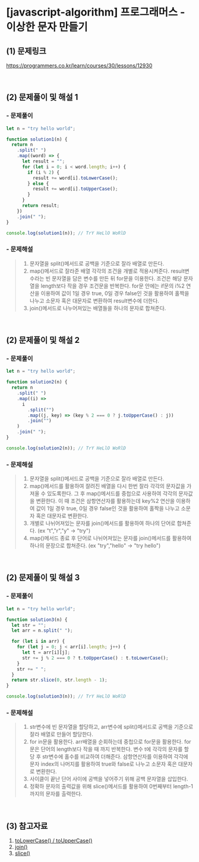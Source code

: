 # [javascript-algorithm] 프로그래머스 - 이상한 문자 만들기

## (1) 문제링크

<a href="https://programmers.co.kr/learn/courses/30/lessons/12930" target='_blank'>https://programmers.co.kr/learn/courses/30/lessons/12930</a>

<br>

## (2) 문제풀이 및 해설 1

### - 문제풀이

```javascript
let n = "try hello world";

function solution1(n) {
  return n
    .split(" ")
    .map((word) => {
      let result = "";
      for (let i = 0; i < word.length; i++) {
        if (i % 2) {
          result += word[i].toLowerCase();
        } else {
          result += word[i].toUpperCase();
        }
      }
      return result;
    })
    .join(" ");
}

console.log(solution1(n)); // TrY HeLlO WoRlD
```

### - 문제해설

> 1.  문자열을 split()메서드로 공백을 기준으로 잘라 배열로 만든다.<br>
> 2.  map()메서드로 잘라준 배열 각각의 조건을 개별로 적용시켜준다. result변수라는 빈 문자열을 담은 변수를 만든 뒤 for문을 이용한다. 조건은 해당 문자열을 length보다 작을 경우 조건문을 반복한다. for문 안에는 if문의 i%2 연산을 이용하여 값이 1일 경우 true, 0일 경우 false인 것을 활용하여 홀짝을 나누고 소문자 혹은 대문자로 변환하여 result변수에 더한다.<br>
> 3.  join()메서드로 나누어져있는 배열들을 하나의 문자로 합쳐준다.

<br>

## (2) 문제풀이 및 해설 2

### - 문제풀이

```javascript
let n = "try hello world";

function solution2(n) {
  return n
    .split(" ")
    .map((i) =>
      i
        .split("")
        .map((j, key) => (key % 2 === 0 ? j.toUpperCase() : j))
        .join("")
    )
    .join(" ");
}

console.log(solution2(n)); // TrY HeLlO WoRlD
```

### - 문제해설

> 1.  문자열을 split()메서드로 공백을 기준으로 잘라 배열로 만든다.<br>
> 2.  map()메서드를 활용하여 잘려진 배열을 다시 한번 잘라 각각의 문자값을 가져올 수 있도록한다. 그 후 map()메서드를 중첩으로 사용하여 각각의 문자값을 변환한다. 이 때 조건은 삼항연산자를 활용하는데 key%2 연산을 이용하여 값이 1일 경우 true, 0일 경우 false인 것을 활용하여 홀짝을 나누고 소문자 혹은 대문자로 변환한다.<br>
> 3.  개별로 나뉘어져있는 문자를 join()메서드를 활용하여 하나의 단어로 합쳐준다. (ex "t","r","y" -> "try")<br>
> 4.  map()메서드 종료 후 단어로 나뉘어져있는 문자를 join()메서드를 활용하여 하나의 문장으로 합쳐준다. (ex "try","hello" -> "try hello")

<br>

## (2) 문제풀이 및 해설 3

### - 문제풀이

```javascript
let n = "try hello world";

function solution3(n) {
  let str = "";
  let arr = n.split(" ");

  for (let i in arr) {
    for (let j = 0; j < arr[i].length; j++) {
      let t = arr[i][j];
      str += j % 2 === 0 ? t.toUpperCase() : t.toLowerCase();
    }
    str += " ";
  }
  return str.slice(0, str.length - 1);
}

console.log(solution3(n)); // TrY HeLlO WoRlD
```

### - 문제해설

> 1.  str변수에 빈 문자열을 할당하고, arr변수에 split()메서드로 공백을 기준으로 잘라 배열로 만들어 할당한다.<br>
> 2.  for in문을 활용한다. arr배열을 순회하는데 중첩으로 for문을 활용한다. for문은 단어의 length보다 작을 때 까지 반복한다. 변수 t에 각각의 문자를 할당 후 str변수에 홀수를 비교하여 더해준다. 삼항연산자를 이용하여 각각에 문자 index의 나머지를 활용하여 true와 false로 나누고 소문자 혹은 대문자로 변환한다.<br>
> 3.  사이클이 끝난 단어 사이에 공백을 넣어주기 위해 공백 문자열을 삽입한다.<br>
> 4.  정확하 문자의 출력값을 위해 slice()메서드를 활용하여 0번째부터 length-1까지의 문자를 출력한다.

<br>

## (3) 참고자료

1. <a href="https://squll1.tistory.com/entry/javascript-%EB%8C%80%EB%AC%B8%EC%9E%90-%EC%86%8C%EB%AC%B8%EC%9E%90-%EB%B3%80%ED%99%98" target='_blank'>toLowerCase() / toUpperCase()</a><br>
2. <a href="https://developer.mozilla.org/ko/docs/Web/JavaScript/Reference/Global_Objects/Array/join" target='_blank'>join()</a><br>
3. <a href="https://developer.mozilla.org/ko/docs/Web/JavaScript/Reference/Global_Objects/String/slice" target='_blank'>slice()</a>
